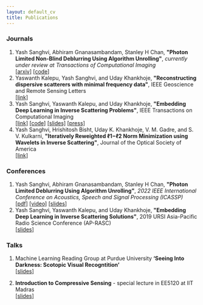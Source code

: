 ```yaml
---
layout: default_cv
title: Publications
---
```

### Journals
1. Yash Sanghvi, Abhiram Gnanasambandam, Stanley H Chan, **"Photon Limited Non-Blind Deblurring Using Algorithm Unrolling"**, _currently under review at Transactions of Computational Imaging_ <br> [[arxiv]](https://arxiv.org/abs/2110.15314) [[code]](https://github.com/sanghviyashiitb/poisson-deblurring)
2. Yaswanth Kalepu, Yash Sanghvi, and Uday Khankhoje, **"Reconstructing dispersive scatterers with minimal frequency data"**, IEEE Geoscience and Remote Sensing Letters <br>
[[link]](https://ieeexplore.ieee.org/document/8976282)
3. Yash Sanghvi, Yaswanth Kalepu, and Uday Khankhoje, **"Embedding Deep Learning in Inverse Scattering Problems"**, IEEE Transactions on Computational Imaging <br>
[[link]](https://ieeexplore.ieee.org/document/8709721) [[code]](https://github.com/sanghviyashiitb/EmbeddingDLinISP-Github) [[slides]](/blog/2019-3-31-URSI) [[press]](https://www.thehindu.com/sci-tech/science/iit-ms-model-detects-cancer-with-deep-learning-microwave/article28422266.ece)
4. Yash Sanghvi, Hrishitosh Bisht, Uday K. Khankhoje, V. M. Gadre, and S. V. Kulkarni, **"Iteratively Reweighted ℓ1−ℓ2 Norm Minimization using Wavelets in Inverse Scattering"**, Journal of the Optical Society of America <br>
[[link]](https://www.osapublishing.org/josaa/abstract.cfm?uri=josaa-37-4-680)

### Conferences
1. Yash Sanghvi, Abhiram Gnanasambandam, Stanley H Chan, **"Photon Limited Deblurring Using Algorithm Unrolling"**, _2022 IEEE International Conference on Acoustics, Speech and Signal Processing (ICASSP)_ <br> [[pdf]](https://ieeexplore.ieee.org/stamp/stamp.jsp?arnumber=9746543)  [[video]](https://youtu.be/bJHiUKzjaCI) [[slides]](Link_broken)
2. Yash Sanghvi, Yaswanth Kalepu, and Uday Khankhoje, **"Embedding Deep Learning in Inverse Scattering Solutions"**, 2019 URSI Asia-Pacific Radio Science Conference (AP-RASC) <br>
[[slides]](/blog/2019-3-31-URSI)

### Talks
1. Machine Learning Reading Group at Purdue University **‘Seeing Into Darkness: Scotopic Visual Recogntition’** <br> 
[[slides]](SeeingIntoDarkness_MLReadingGroup.pdf)

2. **Introduction to Compressive Sensing** - special lecture in EE5120 at IIT Madras <br>
[[slides]](/blog/2018-11-1-CS-tutorial)
  
